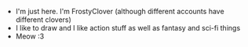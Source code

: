 - I'm just here. I'm FrostyClover (although different accounts have different clovers)
- I like to draw and I like action stuff as well as fantasy and sci-fi things
- Meow :3
